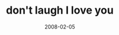 ---
layout: base.njk
title : 'don&#39;t laugh I love you' 
view_title : 'don&#39;t laugh I love you' 
year : '2008' 
date : '2008-02-05' 
img_file : '/drawing/dontlaughiloveyou.png' 
html_file : 'dontlaughiloveyou' 
next_html : 'soyouhaventseenit.html' 
year_order : '58' 
permalink : "title/{{html_file}}.html"
---